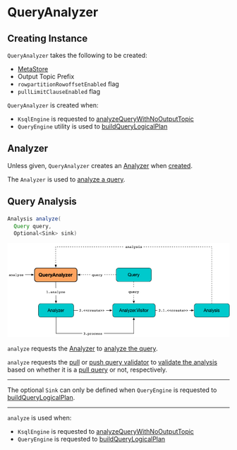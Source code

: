 # QueryAnalyzer

## Creating Instance

`QueryAnalyzer` takes the following to be created:

* <span id="metaStore"> [MetaStore](MetaStore.md)
* <span id="outputTopicPrefix"> Output Topic Prefix
* <span id="rowpartitionRowoffsetEnabled"> `rowpartitionRowoffsetEnabled` flag
* <span id="pullLimitClauseEnabled"> `pullLimitClauseEnabled` flag

`QueryAnalyzer` is created when:

* `KsqlEngine` is requested to [analyzeQueryWithNoOutputTopic](KsqlEngine.md#analyzeQueryWithNoOutputTopic)
* `QueryEngine` utility is used to [buildQueryLogicalPlan](QueryEngine.md#buildQueryLogicalPlan)

## <span id="analyzer"> Analyzer

Unless given, `QueryAnalyzer` creates an [Analyzer](Analyzer.md) when [created](#creating-instance).

The `Analyzer` is used to [analyze a query](#analyze).

## <span id="analyze"> Query Analysis

```java
Analysis analyze(
  Query query,
  Optional<Sink> sink)
```

![QueryAnalyzer.analyze](images/QueryAnalyzer-analyze.png)

`analyze` requests the [Analyzer](#analyzer) to [analyze the query](Analyzer.md#analyze).

`analyze` requests the [pull](#pullQueryValidator) or [push query validator](#pushQueryValidator) to [validate the analysis](QueryValidator.md#validate) based on whether it is a [pull query](Query.md#isPullQuery) or not, respectively.

---

The optional `Sink` can only be defined when `QueryEngine` is requested to [buildQueryLogicalPlan](QueryEngine.md#buildQueryLogicalPlan).

---

`analyze` is used when:

* `KsqlEngine` is requested to [analyzeQueryWithNoOutputTopic](KsqlEngine.md#analyzeQueryWithNoOutputTopic)
* `QueryEngine` is requested to [buildQueryLogicalPlan](QueryEngine.md#buildQueryLogicalPlan)
